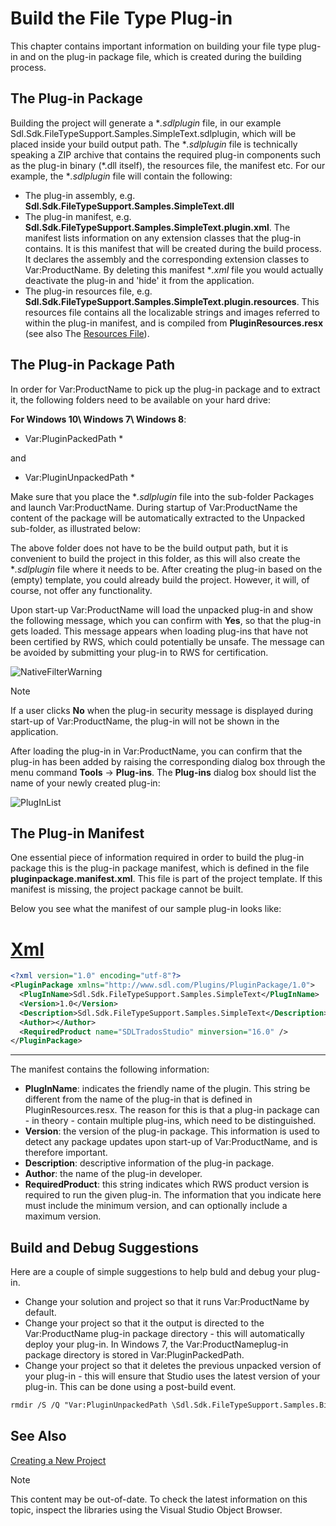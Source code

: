 Build the File Type Plug-in
===

This chapter contains important information on building your file type plug-in and on the plug-in package file, which is created during the building process.

The Plug-in Package
--

Building the project will generate a **.sdlplugin* file, in our example Sdl.Sdk.FileTypeSupport.Samples.SimpleText.sdlplugin, which will be placed inside your build output path. The **.sdlplugin* file is technically speaking a ZIP archive that contains the required plug-in components such as the plug-in binary (*.dll itself), the resources file, the manifest etc. For our example, the **.sdlplugin* file will contain the following:

* The plug-in assembly, e.g. **Sdl.Sdk.FileTypeSupport.Samples.SimpleText.dll**
* The plug-in manifest, e.g. **Sdl.Sdk.FileTypeSupport.Samples.SimpleText.plugin.xml**. The manifest lists information on any extension classes that the plug-in contains. It is this manifest that will be created during the build process. It declares the assembly and the corresponding extension classes to Var:ProductName. By deleting this manifest **.xml* file you would actually deactivate the plug-in and 'hide' it from the application.
* The plug-in resources file, e.g. **Sdl.Sdk.FileTypeSupport.Samples.SimpleText.plugin.resources**. This resources file contains all the localizable strings and images referred to within the plug-in manifest, and is compiled from **PluginResources.resx** (see also The [Resources File](the_resources_file.md)).

The Plug-in Package Path
--
In order for Var:ProductName to pick up the plug-in package and to extract it, the following folders need to be available on your hard drive:

**For Windows 10\ Windows 7\ Windows 8**:

* Var:PluginPackedPath *

and

* Var:PluginUnpackedPath *

Make sure that you place the **.sdlplugin* file into the sub-folder Packages and launch Var:ProductName. During startup of Var:ProductName the content of the package will be automatically extracted to the Unpacked sub-folder, as illustrated below:

The above folder does not have to be the build output path, but it is convenient to build the project in this folder, as this will also create the **.sdlplugin* file where it needs to be. After creating the plug-in based on the (empty) template, you could already build the project. However, it will, of course, not offer any functionality.

Upon start-up Var:ProductName will load the unpacked plug-in and show the following message, which you can confirm with **Yes**, so that the plug-in gets loaded. This message appears when loading plug-ins that have not been certified by RWS, which could potentially be unsafe. The message can be avoided by submitting your plug-in to RWS for certification.

![NativeFilterWarning](images/NativeFilterWarning.jpg)

>[!NOTE]
>
>If a user clicks **No** when the plug-in security message is displayed during start-up of Var:ProductName, the plug-in will not be shown in the application.


After loading the plug-in in Var:ProductName, you can confirm that the plug-in has been added by raising the corresponding dialog box through the menu command **Tools** -> **Plug-ins**. The **Plug-ins** dialog box should list the name of your newly created plug-in:

![PlugInList](images/PlugInList.jpg)


The Plug-in Manifest
--
One essential piece of information required in order to build the plug-in package this is the plug-in package manifest, which is defined in the file **pluginpackage.manifest.xml**. This file is part of the project template. If this manifest is missing, the project package cannot be built.

Below you see what the manifest of our sample plug-in looks like:

# [Xml](#tab/tabid-1)
```xml
<?xml version="1.0" encoding="utf-8"?>
<PluginPackage xmlns="http://www.sdl.com/Plugins/PluginPackage/1.0">
  <PlugInName>Sdl.Sdk.FileTypeSupport.Samples.SimpleText</PlugInName>
  <Version>1.0</Version>
  <Description>Sdl.Sdk.FileTypeSupport.Samples.SimpleText</Description>
  <Author></Author>
  <RequiredProduct name="SDLTradosStudio" minversion="16.0" />
</PluginPackage>
```
***

The manifest contains the following information:
* **PlugInName**: indicates the friendly name of the plugin. This string be different from the name of the plug-in that is defined in PluginResources.resx. The reason for this is that a plug-in package can - in theory - contain multiple plug-ins, which need to be distinguished.
* **Version**: the version of the plug-in package. This information is used to detect any package updates upon start-up of Var:ProductName, and is therefore important.
* **Description**: descriptive information of the plug-in package.
* **Author**: the name of the plug-in developer.
* **RequiredProduct**: this string indicates which RWS product version is required to run the given plug-in. The information that you indicate here must include the minimum version, and can optionally include a maximum version.

Build and Debug Suggestions
--

Here are a couple of simple suggestions to help buld and debug your plug-in.

* Change your solution and project so that it runs Var:ProductName by default.
* Change your project so that it the output is directed to the Var:ProductName plug-in package directory - this will automatically deploy your plug-in. In Windows 7, the Var:ProductNameplug-in package directory is stored in Var:PluginPackedPath.
* Change your project so that it deletes the previous unpacked version of your plug-in - this will ensure that Studio uses the latest version of your plug-in. This can be done using a post-build event.

```txt
rmdir /S /Q "Var:PluginUnpackedPath \Sdl.Sdk.FileTypeSupport.Samples.Bil"
```

See Also
--


[Creating a New Project](creating_a_new_project.md)


>[!NOTE]
>
> This content may be out-of-date. To check the latest information on this topic, inspect the libraries using the Visual Studio Object Browser.

